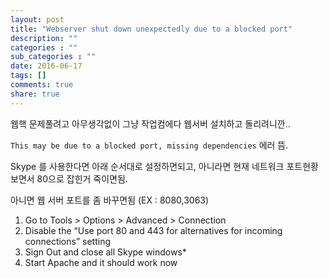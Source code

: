 ```yaml
---
layout: post
title: "Webserver shut down unexpectedly due to a blocked port"
description: ""
categories : ""
sub_categories : ""
date: 2016-06-17
tags: []
comments: true
share: true
---
```


웹핵 문제풀려고 아무생각없이 그냥 작업컴에다 웹서버 설치하고 돌리려니깐..

`This may be due to a blocked port, missing dependencies` 에러 뜸.

Skype 를 사용한다면 아래 순서대로 설정하면되고, 아니라면 현재 네트워크 포트현황보면서 80으로 잡힌거 죽이면됨.

아니면 웹 서버 포트를 좀 바꾸면됨 (EX : 8080,3063)

  

  

  1. Go to Tools > Options > Advanced > Connection
  2. Disable the “Use port 80 and 443 for alternatives for incoming connections” setting
  3. Sign Out and close all Skype windows*
  4. Start Apache and it should work now

  

